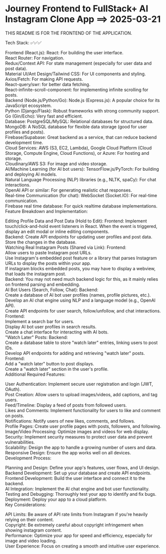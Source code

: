 # Journey Frontend to FullStack+ AI Instagram Clone App ==> 2025-03-21

THIS README IS FOR THE FRONTEND OF THE APPLICATION.<br>

Tech Stack: ✅✅✅

Frontend (React.js):
React: For building the user interface.<br>
React Router: For navigation.<br>
Redux/Context API: For state management (especially for user data and post data).<br>
Material UI/Ant Design/Tailwind CSS: For UI components and styling.<br>
Axios/Fetch: For making API requests.<br>
React-query/swr: for better data fetching.<br>
React-infinite-scroll-component: for implementing infinite scrolling for posts.<br>
Backend (Node.js/Python/Go):
Node.js (Express.js): A popular choice for its JavaScript ecosystem.<br>
Python (Django/Flask): Robust frameworks with strong community support.<br>
Go (Gin/Echo): Very fast and efficient.<br>
Database:
PostgreSQL/MySQL: Relational databases for structured data.<br>
MongoDB: A NoSQL database for flexible data storage (good for user profiles and posts).<br>
Firebase/Supabase: Great backend as a service, that can reduce backend development time.<br>
Cloud Services:
AWS (S3, EC2, Lambda), Google Cloud Platform (Cloud Storage, Compute Engine, Cloud Functions), or Azure: For hosting and storage.<br>
Cloudinary/AWS S3: For image and video storage.<br>
AI/Machine Learning (for AI bot users):
TensorFlow.js/PyTorch: For building and deploying AI models.<br>
Natural Language Processing (NLP) libraries (e.g., NLTK, spaCy): For chat interactions.<br>
OpenAI API or similar: For generating realistic chat responses.<br>
Real-time Communication (for chat):
WebSocket (Socket.IO): For real-time communication.<br>
Firebase real time database: For quick realtime database implementations.<br>
Feature Breakdown and Implementation:

Editing Profile Data and Post Data (Hold to Edit):
Frontend: Implement touch/click-and-hold event listeners in React. When the event is triggered, display an edit modal or inline editing components.<br>
Backend: Create API endpoints for updating user profiles and post data. Store the changes in the database.<br>
Watching Real Instagram Posts (Shared via Link):
Frontend:<br>
Allow users to paste Instagram post URLs.<br>
Use Instagram's embedded post feature or a library that parses Instagram URLs to display the posts within your app.<br>
If instagram blocks embedded posts, you may have to display a webview, that loads the instagram post.<br>
Backend: You may not need much backend logic for this, as it mainly relies on frontend parsing and embedding.<br>
AI Bot Users (Search, Follow, Chat):
Backend:<br>
Create a database of AI bot user profiles (names, profile pictures, etc.).<br>
Develop an AI chat engine using NLP and a language model (e.g., OpenAI API).<br>
Create API endpoints for user search, follow/unfollow, and chat interactions.<br>
Frontend:<br>
Implement a search bar for users.<br>
Display AI bot user profiles in search results.<br>
Create a chat interface for interacting with AI bots.<br>
"Watch Later" Posts:
Backend:<br>
Create a database table to store "watch later" entries, linking users to post IDs.<br>
Develop API endpoints for adding and retrieving "watch later" posts.<br>
Frontend:<br>
Add a "watch later" button to post displays.<br>
Create a "watch later" section in the user's profile.<br>
Additional Required Features:

User Authentication: Implement secure user registration and login (JWT, OAuth).<br>
Post Creation: Allow users to upload images/videos, add captions, and tag users.<br>
Feed/Timeline: Display a feed of posts from followed users.<br>
Likes and Comments: Implement functionality for users to like and comment on posts.<br>
Notifications: Notify users of new likes, comments, and follows.<br>
Profile Pages: Create user profile pages with posts, followers, and following.<br>
Image/Video Processing: Optimize images and videos for web display.<br>
Security: Implement security measures to protect user data and prevent vulnerabilities.<br>
Scalability: Design the app to handle a growing number of users and data.<br>
Responsive Design: Ensure the app works well on all devices.<br>
Development Process:

Planning and Design: Define your app's features, user flows, and UI design.<br>
Backend Development: Set up your database and create API endpoints.<br>
Frontend Development: Build the user interface and connect it to the backend.<br>
AI Integration: Implement the AI chat engine and bot user functionality.<br>
Testing and Debugging: Thoroughly test your app to identify and fix bugs.<br>
Deployment: Deploy your app to a cloud platform.<br>
Key Considerations:

API Limits: Be aware of API rate limits from Instagram if you're heavily relying on their content.<br>
Copyright: Be extremely careful about copyright infringement when showing instagram content.<br>
Performance: Optimize your app for speed and efficiency, especially for image and video loading.<br>
User Experience: Focus on creating a smooth and intuitive user experience.<br>

